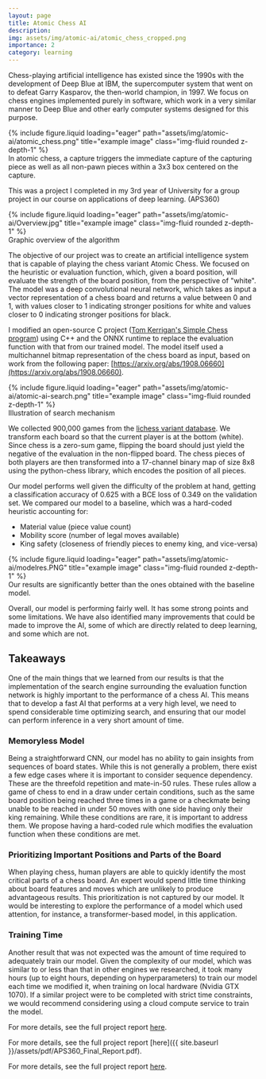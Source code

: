 ```yaml
---
layout: page
title: Atomic Chess AI
description:
img: assets/img/atomic-ai/atomic_chess_cropped.png
importance: 2
category: learning
---
```


Chess-playing artificial intelligence has existed since the 1990s with the development of Deep Blue at IBM, the supercomputer system that went on to defeat Garry Kasparov, the then-world champion, in 1997. We focus on chess engines implemented purely in software, which work in a very similar manner to Deep Blue and other early computer systems designed for this purpose.

<div class="row">
    <div class="col-sm-8 mt-3 mt-md-0">
        {% include figure.liquid loading="eager" path="assets/img/atomic-ai/atomic_chess.png" title="example image" class="img-fluid rounded z-depth-1" %}
    </div>
</div>
<div class="caption">
    In atomic chess, a capture triggers the immediate capture of the capturing piece as well as all non-pawn pieces within a 3x3 box centered on the capture.
</div>

This was a project I completed in my 3rd year of University for a group project in our course on applications of deep learning. (APS360)

<div class="row">
    <div class="col-sm mt-3 mt-md-0">
        {% include figure.liquid loading="eager" path="assets/img/atomic-ai/Overview.jpg" title="example image" class="img-fluid rounded z-depth-1" %}
    </div>
</div>
<div class="caption">Graphic overview of the algorithm</div>

The objective of our project was to create an artificial intelligence system that is capable of playing the chess variant Atomic Chess. We focused on the heuristic or evaluation function, which, given a board position, will evaluate the strength of the board position, from the perspective of "white". The model was a deep convolutional neural network, which takes as input a vector representation of a chess board and returns a value between 0 and 1, with values closer to 1 indicating stronger positions for white and values closer to 0 indicating stronger positions for black.

I modified an open-source C project ([Tom Kerrigan's Simple Chess program](http://www.tckerrigan.com/Chess/TSCP/)) using C++ and the ONNX runtime to replace the evaluation function with that from our trained model. The model itself used a multichannel bitmap representation of the chess board as input, based on work from the following paper: [https://arxiv.org/abs/1908.06660](https://arxiv.org/abs/1908.06660).

<div class="row">
    <div class="col-sm mt-3 mt-md-0">
        {% include figure.liquid loading="eager" path="assets/img/atomic-ai/atomic-ai-search.png" title="example image" class="img-fluid rounded z-depth-1" %}
    </div>
</div>
<div class="caption">Illustration of search mechanism</div>

We collected 900,000 games from the [lichess variant database](https://database.lichess.org/#variant_games). We transform each board so that the current player is at the bottom (white). Since chess is a zero-sum game, flipping the board should just yield the negative of the evaluation in the non-flipped board. The chess pieces of both players are then transformed into a 17-channel binary map of size 8x8 using the python-chess library, which encodes the position of all pieces.

Our model performs well given the difficulty of the problem at hand, getting a classification accuracy of 0.625 with a BCE loss of 0.349 on the validation set. We compared our model to a baseline, which was a hard-coded heuristic accounting for:

- Material value (piece value count)
- Mobility score (number of legal moves available)
- King safety (closeness of friendly pieces to enemy king, and vice-versa)

<div class="row">
    <div class="col-sm mt-3 mt-md-0">
        {% include figure.liquid loading="eager" path="assets/img/atomic-ai/modelres.PNG" title="example image" class="img-fluid rounded z-depth-1" %}
    </div>
</div>
<div class="caption">Our results are significantly better than the ones obtained with the baseline model.</div>

Overall, our model is performing fairly well. It has some strong points and some limitations. We have also identified many improvements that could be made to improve the AI, some of which are directly related to deep learning, and some which are not.

## Takeaways

One of the main things that we learned from our results is that the implementation of the search engine surrounding the evaluation function network is highly important to the performance of a chess AI. This means that to develop a fast AI that performs at a very high level, we need to spend considerable time optimizing search, and ensuring that our model can perform inference in a very short amount of time.

### Memoryless Model

Being a straightforward CNN, our model has no ability to gain insights from sequences of board states. While this is not generally a problem, there exist a few edge cases where it is important to consider sequence dependency. These are the threefold repetition and mate-in-50 rules. These rules allow a game of chess to end in a draw under certain conditions, such as the same board position being reached three times in a game or a checkmate being unable to be reached in under 50 moves with one side having only their king remaining. While these conditions are rare, it is important to address them. We propose having a hard-coded rule which modifies the evaluation function when these conditions are met.

### Prioritizing Important Positions and Parts of the Board

When playing chess, human players are able to quickly identify the most critical parts of a chess board. An expert would spend little time thinking about board features and moves which are unlikely to produce advantageous results. This prioritization is not captured by our model. It would be interesting to explore the performance of a model which used attention, for instance, a transformer-based model, in this application.

### Training Time

Another result that was not expected was the amount of time required to adequately train our model. Given the complexity of our model, which was similar to or less than that in other engines we researched, it took many hours (up to eight hours, depending on hyperparameters) to train our model each time we modified it, when training on local hardware (Nvidia GTX 1070). If a similar project were to be completed with strict time constraints, we would recommend considering using a cloud compute service to train the model.

For more details, see the full project report [here](../assets/pdf/APS360_Final_Report.pdf).

For more details, see the full project report [here]({{ site.baseurl }}/assets/pdf/APS360_Final_Report.pdf).

For more details, see the full project report <a href="{{ site.baseurl }}/assets/pdf/APS360_Final_Report.pdf">here</a>.
